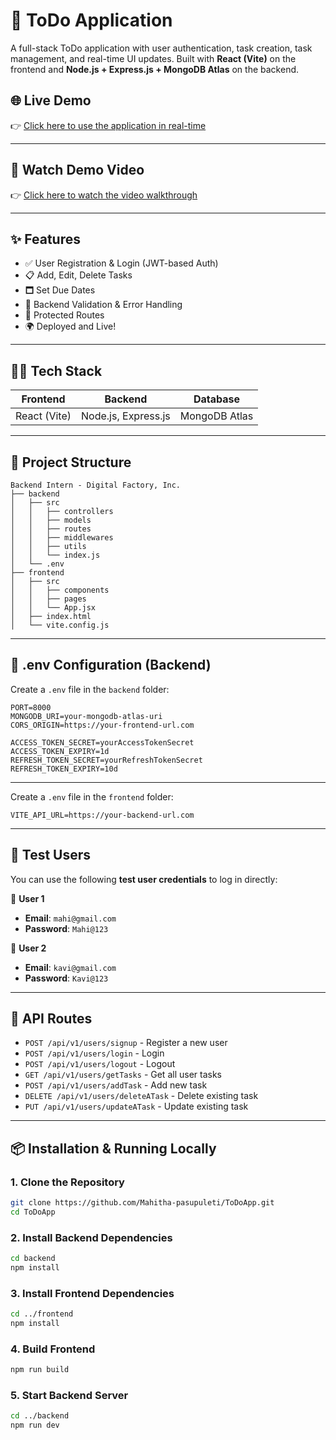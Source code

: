 # 📝 ToDo Application

A full-stack ToDo application with user authentication, task creation, task management, and real-time UI updates. Built with **React (Vite)** on the frontend and **Node.js + Express.js + MongoDB Atlas** on the backend.

## 🌐 Live Demo

👉 [Click here to use the application in real-time](https://todoapplication-kqk9.onrender.com)

---

## 🎥 Watch Demo Video 

👉 [Click here to watch the video walkthrough](https://drive.google.com/file/d/1llqp5T_LPa37VYQWbyXip6_29LcCST7B/view?usp=sharing)

---

## ✨ Features

- ✅ User Registration & Login (JWT-based Auth)
- 📋 Add, Edit, Delete Tasks
- 🗖️ Set Due Dates
- 🧠 Backend Validation & Error Handling
- 🔐 Protected Routes
- 🌍 Deployed and Live!

---

## 🧑‍💻 Tech Stack

| Frontend  | Backend        | Database      |
|-----------|----------------|----------------|
| React (Vite) | Node.js, Express.js | MongoDB Atlas |

---

## 📁 Project Structure

```
Backend Intern - Digital Factory, Inc.
├── backend
│   ├── src
│   │   ├── controllers
│   │   ├── models
│   │   ├── routes
│   │   ├── middlewares
│   │   ├── utils
│   │   └── index.js
│   └── .env
├── frontend
│   ├── src
│   │   ├── components
│   │   ├── pages
│   │   └── App.jsx
│   ├── index.html
│   └── vite.config.js
```

---

## 🔑 .env Configuration (Backend)

Create a `.env` file in the `backend` folder:

```env
PORT=8000
MONGODB_URI=your-mongodb-atlas-uri
CORS_ORIGIN=https://your-frontend-url.com

ACCESS_TOKEN_SECRET=yourAccessTokenSecret
ACCESS_TOKEN_EXPIRY=1d
REFRESH_TOKEN_SECRET=yourRefreshTokenSecret
REFRESH_TOKEN_EXPIRY=10d
```

---

Create a `.env` file in the `frontend` folder:

```env
VITE_API_URL=https://your-backend-url.com
```

---

## 🧪 Test Users

You can use the following **test user credentials** to log in directly:

🔐 **User 1**
- **Email**: `mahi@gmail.com`
- **Password**: `Mahi@123`

🔐 **User 2**
- **Email**: `kavi@gmail.com`
- **Password**: `Kavi@123`

---

## 🔐 API Routes
- `POST /api/v1/users/signup` - Register a new user
- `POST /api/v1/users/login` - Login
- `POST /api/v1/users/logout` - Logout
- `GET /api/v1/users/getTasks` - Get all user tasks
- `POST /api/v1/users/addTask` - Add new task
- `DELETE /api/v1/users/deleteATask` - Delete existing task
- `PUT /api/v1/users/updateATask` - Update existing task

---

## 📦 Installation & Running Locally

### 1. Clone the Repository

```bash
git clone https://github.com/Mahitha-pasupuleti/ToDoApp.git
cd ToDoApp
```

### 2. Install Backend Dependencies

```bash
cd backend
npm install
```

### 3. Install Frontend Dependencies

```bash
cd ../frontend
npm install
```

### 4. Build Frontend

```bash
npm run build
```

### 5. Start Backend Server

```bash
cd ../backend
npm run dev
```



